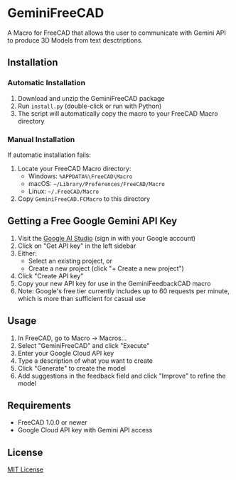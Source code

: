 # GeminiFreeCAD
A Macro for FreeCAD that allows the user to communicate with Gemini API to produce 3D Models from text desctriptions.

## Installation

### Automatic Installation
1. Download and unzip the GeminiFreeCAD package
2. Run `install.py` (double-click or run with Python)
3. The script will automatically copy the macro to your FreeCAD Macro directory

### Manual Installation
If automatic installation fails:
1. Locate your FreeCAD Macro directory:
   - Windows: `%APPDATA%\FreeCAD\Macro`
   - macOS: `~/Library/Preferences/FreeCAD/Macro`
   - Linux: `~/.FreeCAD/Macro`
2. Copy `GeminiFreeCAD.FCMacro` to this directory

## Getting a Free Google Gemini API Key

1. Visit the [Google AI Studio](https://makersuite.google.com/app/apikey) (sign in with your Google account)
2. Click on "Get API key" in the left sidebar
3. Either:
   - Select an existing project, or
   - Create a new project (click "+ Create a new project")
4. Click "Create API key"
5. Copy your new API key for use in the GeminiFeedbackCAD macro
6. Note: Google's free tier currently includes up to 60 requests per minute, which is more than sufficient for casual use

## Usage
1. In FreeCAD, go to Macro → Macros...
2. Select "GeminiFreeCAD" and click "Execute"
3. Enter your Google Cloud API key
4. Type a description of what you want to create
5. Click "Generate" to create the model
6. Add suggestions in the feedback field and click "Improve" to refine the model

## Requirements
- FreeCAD 1.0.0 or newer
- Google Cloud API key with Gemini API access

## License
[MIT License](LICENSE)
